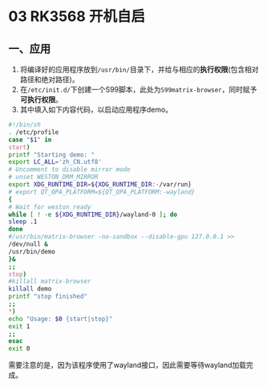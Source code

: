 # 03 RK3568 开机自启

## 一、应用

1. 将编译好的应用程序放到`/usr/bin/`目录下，并给与相应的**执行权限**(包含相对路径和绝对路径)。
2. 在`/etc/init.d/`下创建一个S99脚本，此处为`S99matrix-browser`，同时赋予**可执行权限**。
3. 其中填入如下内容代码，以启动应用程序demo。

```bash
#!/bin/sh
. /etc/profile
case "$1" in
start)
printf "Starting demo: "
export LC_ALL='zh_CN.utf8'
# Uncomment to disable mirror mode
# unset WESTON_DRM_MIRROR
export XDG_RUNTIME_DIR=${XDG_RUNTIME_DIR:-/var/run}
# export QT_QPA_PLATFORM=${QT_QPA_PLATFORM:-wayland}
{
# Wait for weston ready
while [ ! -e ${XDG_RUNTIME_DIR}/wayland-0 ]; do
sleep .1
done
#/usr/bin/matrix-browser -no-sandbox --disable-gpu 127.0.0.1 >>
/dev/null &
/usr/bin/demo
}&
;;
stop)
#killall matrix-browser
killall demo
printf "stop finished"
;;
*)
echo "Usage: $0 {start|stop}"
exit 1
;;
esac
exit 0
```

需要注意的是，因为该程序使用了wayland接口，因此需要等待wayland加载完成。